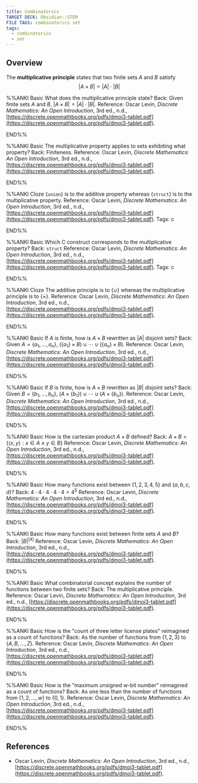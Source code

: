 ```yaml
---
title: Combinatorics
TARGET DECK: Obsidian::STEM
FILE TAGS: combinatorics set
tags:
  - combinatorics
  - set
---
```


## Overview

The **multiplicative principle** states that two finite sets $A$ and $B$ satisfy $$|A \times B| = |A| \cdot |B|$$

%%ANKI
Basic
What does the multiplicative principle state?
Back: Given finite sets $A$ and $B$, $|A \times B| = |A| \cdot |B|$.
Reference: Oscar Levin, *Discrete Mathematics: An Open Introduction*, 3rd ed., n.d., [https://discrete.openmathbooks.org/pdfs/dmoi3-tablet.pdf](https://discrete.openmathbooks.org/pdfs/dmoi3-tablet.pdf).
<!--ID: 1708217738469-->
END%%

%%ANKI
Basic
The multiplicative property applies to sets exhibiting what property?
Back: Finiteness.
Reference: Oscar Levin, *Discrete Mathematics: An Open Introduction*, 3rd ed., n.d., [https://discrete.openmathbooks.org/pdfs/dmoi3-tablet.pdf](https://discrete.openmathbooks.org/pdfs/dmoi3-tablet.pdf).
<!--ID: 1708217738477-->
END%%

%%ANKI
Cloze
{`union`} is to the additive property whereas {`struct`} is to the multiplicative property.
Reference: Oscar Levin, *Discrete Mathematics: An Open Introduction*, 3rd ed., n.d., [https://discrete.openmathbooks.org/pdfs/dmoi3-tablet.pdf](https://discrete.openmathbooks.org/pdfs/dmoi3-tablet.pdf).
Tags: c
<!--ID: 1708221293483-->
END%%

%%ANKI
Basic
Which C construct corresponds to the multiplicative property?
Back: `struct`
Reference: Oscar Levin, *Discrete Mathematics: An Open Introduction*, 3rd ed., n.d., [https://discrete.openmathbooks.org/pdfs/dmoi3-tablet.pdf](https://discrete.openmathbooks.org/pdfs/dmoi3-tablet.pdf).
Tags: c
<!--ID: 1708221293489-->
END%%

%%ANKI
Cloze
The additive principle is to {$\cup$} whereas the multiplicative principle is to {$\times$}.
Reference: Oscar Levin, *Discrete Mathematics: An Open Introduction*, 3rd ed., n.d., [https://discrete.openmathbooks.org/pdfs/dmoi3-tablet.pdf](https://discrete.openmathbooks.org/pdfs/dmoi3-tablet.pdf).
<!--ID: 1708217738480-->
END%%

%%ANKI
Basic
If $A$ is finite, how is $A \times B$ rewritten as $|A|$ disjoint sets?
Back: Given $A = \{a_1, \ldots, a_n\}$, $(\{a_1\} \times B) \cup \cdots \cup (\{a_n\} \times B)$.
Reference: Oscar Levin, *Discrete Mathematics: An Open Introduction*, 3rd ed., n.d., [https://discrete.openmathbooks.org/pdfs/dmoi3-tablet.pdf](https://discrete.openmathbooks.org/pdfs/dmoi3-tablet.pdf).
<!--ID: 1708217738483-->
END%%

%%ANKI
Basic
If $B$ is finite, how is $A \times B$ rewritten as $|B|$ disjoint sets?
Back: Given $B = \{b_1, \ldots, b_n\}$, $(A \times \{b_1\}) \cup \cdots \cup (A \times \{b_n\})$.
Reference: Oscar Levin, *Discrete Mathematics: An Open Introduction*, 3rd ed., n.d., [https://discrete.openmathbooks.org/pdfs/dmoi3-tablet.pdf](https://discrete.openmathbooks.org/pdfs/dmoi3-tablet.pdf).
<!--ID: 1708217738487-->
END%%

%%ANKI
Basic
How is the cartesian product $A \times B$ defined?
Back: $A \times B = \{\langle x, y \rangle : x \in A \land y \in B\}$
Reference: Oscar Levin, *Discrete Mathematics: An Open Introduction*, 3rd ed., n.d., [https://discrete.openmathbooks.org/pdfs/dmoi3-tablet.pdf](https://discrete.openmathbooks.org/pdfs/dmoi3-tablet.pdf).
<!--ID: 1708217738494-->
END%%

%%ANKI
Basic
How many functions exist between $\{1, 2, 3, 4, 5\}$ and $\{a, b, c, d\}$?
Back: $4 \cdot 4 \cdot 4 \cdot 4 \cdot 4 = 4^5$
Reference: Oscar Levin, *Discrete Mathematics: An Open Introduction*, 3rd ed., n.d., [https://discrete.openmathbooks.org/pdfs/dmoi3-tablet.pdf](https://discrete.openmathbooks.org/pdfs/dmoi3-tablet.pdf).
<!--ID: 1708221293492-->
END%%

%%ANKI
Basic
How many functions exist between finite sets $A$ and $B$?
Back: $|B|^{|A|}$
Reference: Oscar Levin, *Discrete Mathematics: An Open Introduction*, 3rd ed., n.d., [https://discrete.openmathbooks.org/pdfs/dmoi3-tablet.pdf](https://discrete.openmathbooks.org/pdfs/dmoi3-tablet.pdf).
<!--ID: 1708221293496-->
END%%

%%ANKI
Basic
What combinatorial concept explains the number of functions between two finite sets?
Back: The multiplicative principle.
Reference: Oscar Levin, *Discrete Mathematics: An Open Introduction*, 3rd ed., n.d., [https://discrete.openmathbooks.org/pdfs/dmoi3-tablet.pdf](https://discrete.openmathbooks.org/pdfs/dmoi3-tablet.pdf).
<!--ID: 1708351482412-->
END%%

%%ANKI
Basic
How is the "count of three letter license plates" reimagined as a count of functions?
Back: As the number of functions from $\{1, 2, 3\}$ to $\{A, B, \ldots, Z\}$.
Reference: Oscar Levin, *Discrete Mathematics: An Open Introduction*, 3rd ed., n.d., [https://discrete.openmathbooks.org/pdfs/dmoi3-tablet.pdf](https://discrete.openmathbooks.org/pdfs/dmoi3-tablet.pdf).
<!--ID: 1708221293499-->
END%%

%%ANKI
Basic
How is the "maximum unsigned $w$-bit number" reimagined as a count of functions?
Back: As one less than the number of functions from $\{1, 2, \ldots, w\}$ to $\{0, 1\}$.
Reference: Oscar Levin, *Discrete Mathematics: An Open Introduction*, 3rd ed., n.d., [https://discrete.openmathbooks.org/pdfs/dmoi3-tablet.pdf](https://discrete.openmathbooks.org/pdfs/dmoi3-tablet.pdf).
<!--ID: 1708221293502-->
END%%

## References

* Oscar Levin, *Discrete Mathematics: An Open Introduction*, 3rd ed., n.d., [https://discrete.openmathbooks.org/pdfs/dmoi3-tablet.pdf](https://discrete.openmathbooks.org/pdfs/dmoi3-tablet.pdf).